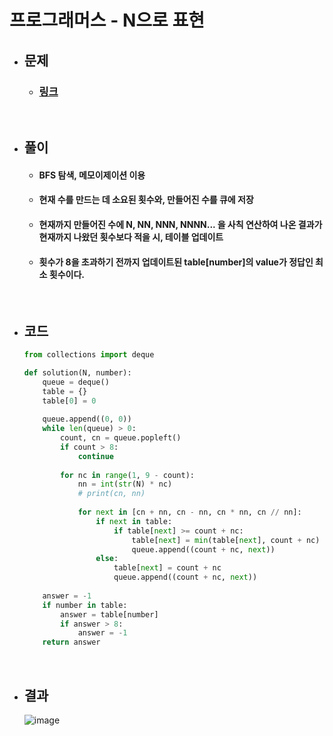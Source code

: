 # 프로그래머스 - N으로 표현

- ## 문제
    - ### [링크](https://school.programmers.co.kr/learn/courses/30/lessons/42895#)

<br>

- ## 풀이
    - #### BFS 탐색, 메모이제이션 이용

    - #### 현재 수를 만드는 데 소요된 횟수와, 만들어진 수를 큐에 저장

    - #### 현재까지 만들어진 수에 N, NN, NNN, NNNN... 을 사칙 연산하여 나온 결과가 현재까지 나왔던 횟수보다 적을 시, 테이블 업데이트

    - #### 횟수가 8을 초과하기 전까지 업데이트된 table[number]의 value가 정답인 최소 횟수이다.

<br>

- ## 코드
    ```python
    from collections import deque

    def solution(N, number):
        queue = deque()
        table = {}
        table[0] = 0
        
        queue.append((0, 0))
        while len(queue) > 0:
            count, cn = queue.popleft()
            if count > 8:
                continue
            
            for nc in range(1, 9 - count):
                nn = int(str(N) * nc)
                # print(cn, nn)
            
                for next in [cn + nn, cn - nn, cn * nn, cn // nn]:
                    if next in table:
                        if table[next] >= count + nc:
                            table[next] = min(table[next], count + nc)
                            queue.append((count + nc, next))
                    else:
                        table[next] = count + nc         
                        queue.append((count + nc, next))
        
        answer = -1
        if number in table:
            answer = table[number]
            if answer > 8:
                answer = -1
        return answer
    ```

<br>

- ## 결과
    ![image](https://github.com/Project-Division/DIV_Algorithm_Study/assets/68108664/874bc288-f9b0-40f0-8a25-8fcc0e12a135)
